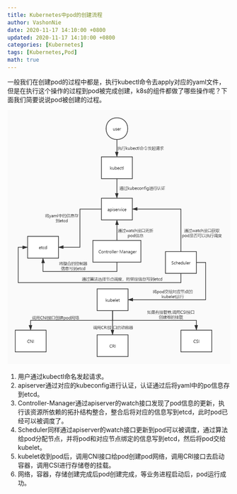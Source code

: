 ```yaml
---
title: Kubernetes中pod的创建流程
author: VashonNie
date: 2020-11-17 14:10:00 +0800
updated: 2020-11-17 14:10:00 +0800
categories: [Kubernetes]
tags: [Kubernetes,Pod]
math: true
---
```


一般我们在创建pod的过程中都是，执行kubectl命令去apply对应的yaml文件，但是在执行这个操作的过程到pod被完成创建，k8s的组件都做了哪些操作呢？下面我们简要说说pod被创建的过程。

![upload-image](/assets/images/blog/pod-create/1.png) 

1. 用户通过kubectl命名发起请求。
2. apiserver通过对应的kubeconfig进行认证，认证通过后将yaml中的po信息存到etcd。
3. Controller-Manager通过apiserver的watch接口发现了pod信息的更新，执行该资源所依赖的拓扑结构整合，整合后将对应的信息写到etcd，此时pod已经可以被调度了。
4. Scheduler同样通过apiserver的watch接口更新到pod可以被调度，通过算法给pod分配节点，并将pod和对应节点绑定的信息写到etcd，然后将pod交给kubelet。
5. kubelet收到pod后，调用CNI接口给pod创建pod网络，调用CRI接口去启动容器，调用CSI进行存储卷的挂载。
6. 网络，容器，存储创建完成后pod创建完成，等业务进程启动后，pod运行成功。

